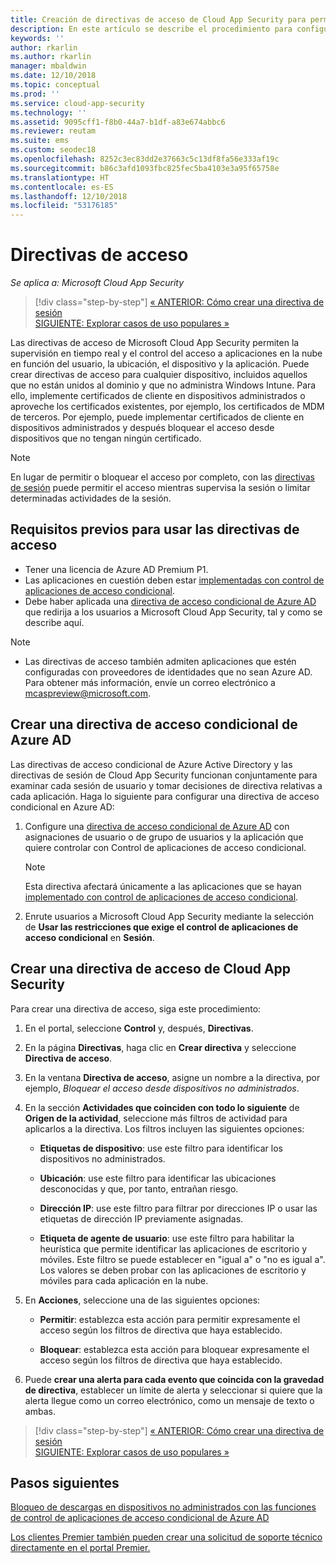 ```yaml
---
title: Creación de directivas de acceso de Cloud App Security para permitir y bloquear el acceso
description: En este artículo se describe el procedimiento para configurar una directiva de acceso al control de aplicaciones de acceso condicional de Cloud App Security para permitir y bloquear el acceso a las aplicaciones conectadas a través de Azure AD mediante las funcionalidades de proxy inverso.
keywords: ''
author: rkarlin
ms.author: rkarlin
manager: mbaldwin
ms.date: 12/10/2018
ms.topic: conceptual
ms.prod: ''
ms.service: cloud-app-security
ms.technology: ''
ms.assetid: 9095cff1-f8b0-44a7-b1df-a83e674abbc6
ms.reviewer: reutam
ms.suite: ems
ms.custom: seodec18
ms.openlocfilehash: 8252c3ec83dd2e37663c5c13df8fa56e333af19c
ms.sourcegitcommit: b86c3afd1093fbc825fec5ba4103e3a95f65758e
ms.translationtype: HT
ms.contentlocale: es-ES
ms.lasthandoff: 12/10/2018
ms.locfileid: "53176185"
---
```

# <a name="access-policies"></a>Directivas de acceso

*Se aplica a: Microsoft Cloud App Security*

>[!div class="step-by-step"]
[« ANTERIOR: Cómo crear una directiva de sesión](session-policy-aad.md)<br>
[SIGUIENTE: Explorar casos de uso populares »](use-case-proxy-block-session-aad.md)

Las directivas de acceso de Microsoft Cloud App Security permiten la supervisión en tiempo real y el control del acceso a aplicaciones en la nube en función del usuario, la ubicación, el dispositivo y la aplicación. Puede crear directivas de acceso para cualquier dispositivo, incluidos aquellos que no están unidos al dominio y que no administra Windows Intune. Para ello, implemente certificados de cliente en dispositivos administrados o aproveche los certificados existentes, por ejemplo, los certificados de MDM de terceros. Por ejemplo, puede implementar certificados de cliente en dispositivos administrados y después bloquear el acceso desde dispositivos que no tengan ningún certificado. 

> [!NOTE]
> En lugar de permitir o bloquear el acceso por completo, con las [directivas de sesión](session-policy-aad.md) puede permitir el acceso mientras supervisa la sesión o limitar determinadas actividades de la sesión. 

## <a name="prerequisites-to-using-access-policies"></a>Requisitos previos para usar las directivas de acceso

- Tener una licencia de Azure AD Premium P1.
- Las aplicaciones en cuestión deben estar [implementadas con control de aplicaciones de acceso condicional](proxy-deployment-aad.md).
- Debe haber aplicada una [directiva de acceso condicional de Azure AD](https://docs.microsoft.com/azure/active-directory/active-directory-conditional-access-azure-portal) que redirija a los usuarios a Microsoft Cloud App Security, tal y como se describe aquí.

> [!NOTE]
> - Las directivas de acceso también admiten aplicaciones que estén configuradas con proveedores de identidades que no sean Azure AD. Para obtener más información, envíe un correo electrónico a mcaspreview@microsoft.com.

## <a name="create-an-azure-ad-conditional-access-policy"></a>Crear una directiva de acceso condicional de Azure AD

Las directivas de acceso condicional de Azure Active Directory y las directivas de sesión de Cloud App Security funcionan conjuntamente para examinar cada sesión de usuario y tomar decisiones de directiva relativas a cada aplicación. Haga lo siguiente para configurar una directiva de acceso condicional en Azure AD:

1. Configure una [directiva de acceso condicional de Azure AD](https://docs.microsoft.com/azure/active-directory/active-directory-conditional-access-azure-portal) con asignaciones de usuario o de grupo de usuarios y la aplicación que quiere controlar con Control de aplicaciones de acceso condicional. 

   > [!NOTE]
   > Esta directiva afectará únicamente a las aplicaciones que se hayan [implementado con control de aplicaciones de acceso condicional](proxy-deployment-aad.md).

2. Enrute usuarios a Microsoft Cloud App Security mediante la selección de **Usar las restricciones que exige el control de aplicaciones de acceso condicional** en **Sesión**.
 
## <a name="create-a-cloud-app-security-access-policy"></a>Crear una directiva de acceso de Cloud App Security 

Para crear una directiva de acceso, siga este procedimiento:

1. En el portal, seleccione **Control** y, después, **Directivas**.
2. En la página **Directivas**, haga clic en **Crear directiva** y seleccione **Directiva de acceso**.  

3. En la ventana **Directiva de acceso**, asigne un nombre a la directiva, por ejemplo, *Bloquear el acceso desde dispositivos no administrados*.

4. En la sección **Actividades que coinciden con todo lo siguiente** de **Origen de la actividad**, seleccione más filtros de actividad para aplicarlos a la directiva. Los filtros incluyen las siguientes opciones: 
     
   - **Etiquetas de dispositivo**: use este filtro para identificar los dispositivos no administrados.

   - **Ubicación**: use este filtro para identificar las ubicaciones desconocidas y que, por tanto, entrañan riesgo. 

   - **Dirección IP**: use este filtro para filtrar por direcciones IP o usar las etiquetas de dirección IP previamente asignadas. 

   - **Etiqueta de agente de usuario**: use este filtro para habilitar la heurística que permite identificar las aplicaciones de escritorio y móviles. Este filtro se puede establecer en "igual a" o "no es igual a". Los valores se deben probar con las aplicaciones de escritorio y móviles para cada aplicación en la nube.
  
5. En **Acciones**, seleccione una de las siguientes opciones: 

    - **Permitir**: establezca esta acción para permitir expresamente el acceso según los filtros de directiva que haya establecido.

    - **Bloquear**: establezca esta acción para bloquear expresamente el acceso según los filtros de directiva que haya establecido. 

6. Puede **crear una alerta para cada evento que coincida con la gravedad de directiva**, establecer un límite de alerta y seleccionar si quiere que la alerta llegue como un correo electrónico, como un mensaje de texto o ambas.



>[!div class="step-by-step"]
[« ANTERIOR: Cómo crear una directiva de sesión](session-policy-aad.md)<br>
[SIGUIENTE: Explorar casos de uso populares »](use-case-proxy-block-session-aad.md)

 
## <a name="next-steps"></a>Pasos siguientes  
[Bloqueo de descargas en dispositivos no administrados con las funciones de control de aplicaciones de acceso condicional de Azure AD](use-case-proxy-block-session-aad.md)   

[Los clientes Premier también pueden crear una solicitud de soporte técnico directamente en el portal Premier.](https://premier.microsoft.com/)  
  
  